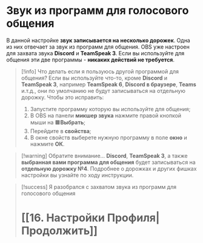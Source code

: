 # **Звук из программ для голосового общения**
В данной настройке **звук записывается на несколько дорожек**. Одна из них отвечает за звук из программ для общения. OBS уже настроен для захвата звука **Discord** и **TeamSpeak 3**.
Если вы используйте для общения эти две программы - **никаких действий не требуется**.

> [!info] Что делать если я пользуюсь другой программой для общения?
> Если вы используйте что-то, кроме **Discord** и **TeamSpeak 3**, например **TeamSpeak 6**, **Discord в браузере**, **Teams** и.т.д., они по умолчанию не будут записываться на отдельную дорожку. Чтобы это исправить:
>  1. Запустите программу которую вы используйте для общения;
>  2. В OBS на панели **микшер звука** нажмите правой кнопкой мыши на 🟫**Выбрать**;
>  3. Перейдите в **свойства**;
> 4. В окне свойств выберете нужную программу в поле **окно** и нажмите **ОК**.

> [!warning] Обратите внимание...
> **Discord**, **TeamSpeak 3**, а также **выбранная вами программа для общения** будет записываться на **отдельную дорожку №4**. Подробнее о дорожках и других фишках настройки вы узнайте по ходу инструкции.

> [!success] Я разобрался с захватом звука из программ для голосового общения
> # [[16. Настройки Профиля|Продолжить]]